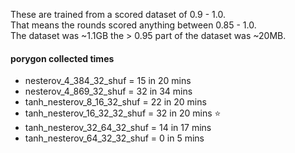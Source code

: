 These are trained from a scored dataset of 0.9 - 1.0.<br>
That means the rounds scored anything between 0.85 - 1.0.<br>
The dataset was ~1.1GB the > 0.95 part of the dataset was ~20MB.

#### porygon collected times
- nesterov_4_384_32_shuf = 15 in 20 mins
- nesterov_4_869_32_shuf = 32 in 34 mins
- tanh_nesterov_8_16_32_shuf = 22 in 20 mins
- tanh_nesterov_16_32_32_shuf = 32 in 20 mins ⭐
- tanh_nesterov_32_64_32_shuf = 14 in 17 mins
- tanh_nesterov_64_32_32_shuf = 0 in 5 mins

